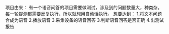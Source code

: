 项目由来：
有一个语音问答的项目需要做测试，涉及到的问题数量大，种类杂。每一轮提测都需要反复执行，所以就想用自动话执行。
想要达到：
	1.将文本问题合成为语音
	2.播放语音
	3.采集设备的语音回答
	3.判断语音回答是否正确
	4.出测试报告
	

